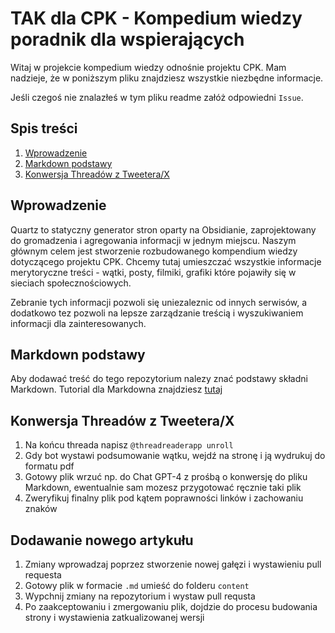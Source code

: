 # TAK dla CPK - Kompedium wiedzy poradnik dla wspierających

Witaj w projekcie kompedium wiedzy odnośnie projektu CPK. Mam nadzieje, że w poniższym pliku znajdziesz wszystkie niezbędne informacje.

Jeśli czegoś nie znalazłeś w tym pliku readme załóż odpowiedni `Issue`.

## Spis treści
1. [Wprowadzenie](#wprowadzenie)
2. [Markdown podstawy](#markdown-podstawy)
3. [Konwersja Threadów z Tweetera/X](#konwersja-threadów-z-tweeterax)

## Wprowadzenie
Quartz to statyczny generator stron oparty na Obsidianie, zaprojektowany do gromadzenia i agregowania informacji w jednym miejscu. Naszym głównym celem jest stworzenie rozbudowanego kompendium wiedzy dotyczącego projektu CPK. Chcemy tutaj umieszczać wszystkie informacje merytoryczne treści - wątki, posty, filmiki, grafiki które pojawiły się w sieciach społecznościowych.

Zebranie tych informacji pozwoli się uniezaleznic od innych serwisów, a dodatkowo tez pozwoli na lepsze zarządzanie treścią i wyszukiwaniem informacji dla zainteresowanych.

## Markdown podstawy
Aby dodawać treść do tego repozytorium nalezy znać podstawy składni Markdown. Tutorial dla Markdowna znajdziesz [tutaj](https://www.markdownguide.org/basic-syntax/)

## Konwersja Threadów z Tweetera/X
1. Na końcu threada napisz `@threadreaderapp unroll`
2. Gdy bot wystawi podsumowanie wątku, wejdź na stronę i ją wydrukuj do formatu pdf
3. Gotowy plik wrzuć np. do Chat GPT-4 z prośbą o konwersję do pliku Markdown, ewentualnie sam mozesz przygotować ręcznie taki plik
4. Zweryfikuj finalny plik pod kątem poprawności linków i zachowaniu znaków

## Dodawanie nowego artykułu
1. Zmiany wprowadzaj poprzez stworzenie nowej gałęzi i wystawieniu pull requesta
2. Gotowy plik w formacie `.md` umieść do folderu `content`
3. Wypchnij zmiany na repozytorium i wystaw pull requsta
4. Po zaakceptowaniu i zmergowaniu plik, dojdzie do procesu budowania strony i wystawienia zatkualizowanej wersji